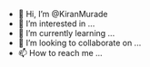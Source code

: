 - 👋 Hi, I’m @KiranMurade
- 👀 I’m interested in ...
- 🌱 I’m currently learning ...
- 💞️ I’m looking to collaborate on ...
- 📫 How to reach me ...

<!---
KiranMurade/KiranMurade is a ✨ special ✨ repository because its `README.md` (this file) appears on your GitHub profile.
You can click the Preview link to take a look at your changes.
--->
